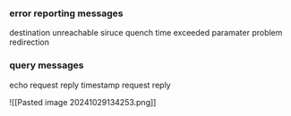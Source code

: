 ### error reporting messages
destination unreachable
siruce quench
time exceeded
paramater problem
redirection
### query messages
echo request reply
timestamp request reply

![[Pasted image 20241029134253.png]]